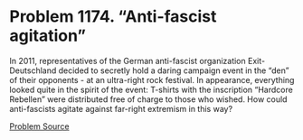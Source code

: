 # Problem 1174. “Anti-fascist agitation”

In 2011, representatives of the German anti-fascist organization Exit-Deutschland decided to secretly hold a daring campaign event in the “den” of their opponents - at an ultra-right rock festival. In appearance, everything looked quite in the spirit of the event: T-shirts with the inscription “Hardcore Rebellen” were distributed free of charge to those who wished. How could anti-fascists agitate against far-right extremism in this way?

[Problem Source](https://www.trizland.ru/tasks/5625/)